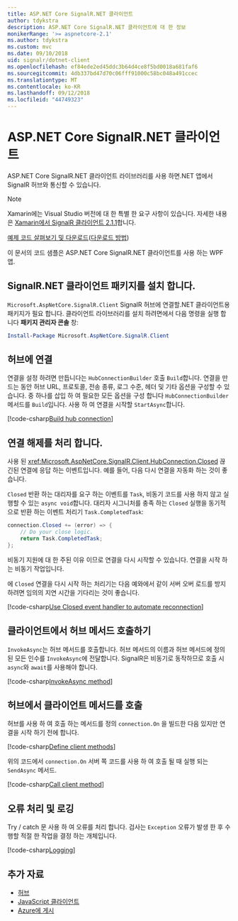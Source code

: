 ```yaml
---
title: ASP.NET Core SignalR.NET 클라이언트
author: tdykstra
description: ASP.NET Core SignalR.NET 클라이언트에 대 한 정보
monikerRange: '>= aspnetcore-2.1'
ms.author: tdykstra
ms.custom: mvc
ms.date: 09/10/2018
uid: signalr/dotnet-client
ms.openlocfilehash: ef84ede2ed45ddc3b64d4ce8f5bd0018a681faf6
ms.sourcegitcommit: 4db337bd47d70c06fff91000c58bc048a491ccec
ms.translationtype: MT
ms.contentlocale: ko-KR
ms.lasthandoff: 09/12/2018
ms.locfileid: "44749323"
---
```

# <a name="aspnet-core-signalr-net-client"></a>ASP.NET Core SignalR.NET 클라이언트

ASP.NET Core SignalR.NET 클라이언트 라이브러리를 사용 하면.NET 앱에서 SignalR 허브와 통신할 수 있습니다.

> [!NOTE]
> Xamarin에는 Visual Studio 버전에 대 한 특별 한 요구 사항이 있습니다. 자세한 내용은 [Xamarin에서 SignalR 클라이언트 2.1.1](https://github.com/aspnet/Announcements/issues/305)합니다.

[예제 코드 살펴보기 및 다운로드](https://github.com/aspnet/Docs/tree/master/aspnetcore/signalr/dotnet-client/sample)([다운로드 방법](xref:tutorials/index#how-to-download-a-sample))

이 문서의 코드 샘플은 ASP.NET Core SignalR.NET 클라이언트를 사용 하는 WPF 앱.

## <a name="install-the-signalr-net-client-package"></a>SignalR.NET 클라이언트 패키지를 설치 합니다.

`Microsoft.AspNetCore.SignalR.Client` SignalR 허브에 연결할.NET 클라이언트용 패키지가 필요 합니다. 클라이언트 라이브러리를 설치 하려면에서 다음 명령을 실행 합니다 **패키지 관리자 콘솔** 창:

```powershell
Install-Package Microsoft.AspNetCore.SignalR.Client
```

## <a name="connect-to-a-hub"></a>허브에 연결

연결을 설정 하려면 만듭니다는 `HubConnectionBuilder` 호출 `Build`합니다. 연결을 만드는 동안 허브 URL, 프로토콜, 전송 종류, 로그 수준, 헤더 및 기타 옵션을 구성할 수 있습니다. 중 하나를 삽입 하 여 필요한 모든 옵션을 구성 합니다 `HubConnectionBuilder` 메서드를 `Build`입니다. 사용 하 여 연결을 시작할 `StartAsync`합니다.

[!code-csharp[Build hub connection](dotnet-client/sample/signalrchatclient/MainWindow.xaml.cs?name=snippet_MainWindowClass&highlight=15-17,39)]

## <a name="handle-lost-connection"></a>연결 해제를 처리 합니다.

사용 된 <xref:Microsoft.AspNetCore.SignalR.Client.HubConnection.Closed> 끊긴된 연결에 응답 하는 이벤트입니다. 예를 들어, 다음 다시 연결을 자동화 하는 것이 좋습니다.

`Closed` 반환 하는 대리자를 요구 하는 이벤트를 `Task`, 비동기 코드를 사용 하지 않고 실행할 수 있는 `async void`합니다. 대리자 시그니처를 충족 하는 `Closed` 실행을 동기적으로 반환 하는 이벤트 처리기 `Task.CompletedTask`:

```csharp
connection.Closed += (error) => {
    // Do your close logic.
    return Task.CompletedTask;
};
```

비동기 지원에 대 한 주된 이유 이므로 연결을 다시 시작할 수 있습니다. 연결을 시작 하는 비동기 작업입니다.

에 `Closed` 연결을 다시 시작 하는 처리기는 다음 예와에서 같이 서버 오버 로드를 방지 하려면 임의의 지연 시간을 기다리는 것이 좋습니다.

[!code-csharp[Use Closed event handler to automate reconnection](dotnet-client/sample/signalrchatclient/MainWindow.xaml.cs?name=snippet_ClosedRestart)]

## <a name="call-hub-methods-from-client"></a>클라이언트에서 허브 메서드 호출하기

`InvokeAsync`는 허브 메서드를 호출합니다. 허브 메서드의 이름과 허브 메서드에 정의된 모든 인수를 `InvokeAsync`에 전달합니다. SignalR은 비동기로 동작하므로 호출 시 `async`와 `await`를 사용해야 합니다.

[!code-csharp[InvokeAsync method](dotnet-client/sample/signalrchatclient/MainWindow.xaml.cs?name=snippet_InvokeAsync)]

## <a name="call-client-methods-from-hub"></a>허브에서 클라이언트 메서드를 호출

허브를 사용 하 여 호출 하는 메서드를 정의 `connection.On` 을 빌드한 다음 있지만 연결을 시작 하기 전에 합니다.

[!code-csharp[Define client methods](dotnet-client/sample/signalrchatclient/MainWindow.xaml.cs?name=snippet_ConnectionOn)]

위의 코드에서 `connection.On` 서버 쪽 코드를 사용 하 여 호출 될 때 실행 되는 `SendAsync` 메서드.

[!code-csharp[Call client method](dotnet-client/sample/signalrchat/hubs/chathub.cs?name=snippet_SendMessage)]

## <a name="error-handling-and-logging"></a>오류 처리 및 로깅

Try / catch 문 사용 하 여 오류를 처리 합니다. 검사는 `Exception` 오류가 발생 한 후 수행할 적절 한 작업을 결정 하는 개체입니다.

[!code-csharp[Logging](dotnet-client/sample/signalrchatclient/MainWindow.xaml.cs?name=snippet_ErrorHandling)]

## <a name="additional-resources"></a>추가 자료

* [허브](xref:signalr/hubs)
* [JavaScript 클라이언트](xref:signalr/javascript-client)
* [Azure에 게시](xref:signalr/publish-to-azure-web-app)
